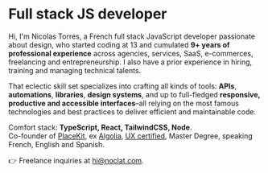 # Full stack JS developer

Hi, I'm Nicolas Torres, a French full stack JavaScript developer passionate about design, who started coding at 13 and cumulated **9+ years of professional experience** across agencies, services, SaaS, e-commerces, freelancing and entrepreneurship. I also have a prior experience in hiring, training and managing technical talents.

That eclectic skill set specializes into crafting all kinds of tools: **APIs**, **automations**, **libraries**, **design systems**, and up to full-fledged **responsive, productive and accessible interfaces**–all relying on the most famous technologies and best practices to deliver efficient and maintainable code.

Comfort stack: **TypeScript, React, TailwindCSS, Node**.  
Co-founder of [PlaceKit](https://placekit.io), ex [Algolia](https://algolia.com), [UX certified](https://www.interaction-design.org/members/nicolas-torres/certificate/course/fltqnHSHvRtrgdLHzN), Master Degree, speaking French, English and Spanish.

👉 Freelance inquiries at [hi@noclat.com](mailto:hi@noclat.com).
